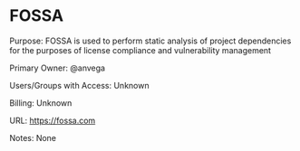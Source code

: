 # FOSSA

Purpose: FOSSA is used to perform static analysis of project dependencies for the purposes of license compliance and vulnerability management

Primary Owner: @anvega

Users/Groups with Access: Unknown

Billing: Unknown

URL: https://fossa.com

Notes: None
